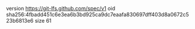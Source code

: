 version https://git-lfs.github.com/spec/v1
oid sha256:4fbadd451c6e3ea6b3bd925ca9dc7eaafa830697dff403d8a0672c523b6813e6
size 61
